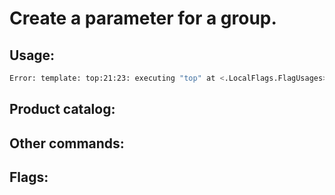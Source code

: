 # Create a parameter for a group.

## Usage:
```bash
Error: template: top:21:23: executing "top" at <.LocalFlags.FlagUsages>: error calling FlagUsages: runtime error: index out of range [0] with length 0
```

## Product catalog:

## Other commands:

## Flags:
```bash

```

